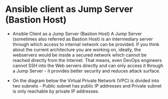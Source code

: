 # Ansible client as Jump Server (Bastion Host)

* Ansible Client as a Jump Server (Bastion Host)
A Jump Server (sometimes also referred as Bastion Host) is an intermediary server through which access to internal network can be provided. If you think about the current architecture you are working on, ideally, the webservers would be inside a secured network which cannot be reached directly from the Internet. That means, even DevOps engineers cannot SSH into the Web servers directly and can only access it through a Jump Server - it provides better security and reduces attack surface.

* On the diagram below the Virtual Private Network (VPC) is divided into two subnets - Public subnet has public IP addresses and Private subnet is only reachable by private IP addresses.

